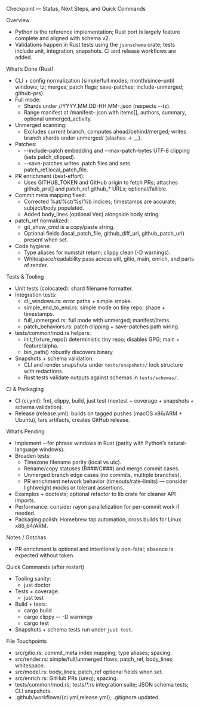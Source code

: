Checkpoint — Status, Next Steps, and Quick Commands

Overview

- Python is the reference implementation; Rust port is largely feature complete and aligned with schema v2.
- Validations happen in Rust tests using the `jsonschema` crate; tests include unit, integration, snapshots. CI and release workflows are added.

What’s Done (Rust)

- CLI + config normalization (simple/full modes; month/since–until windows; tz; merges; patch flags; save-patches; include-unmerged; github-prs).
- Full mode:
  - Shards under <base>/<label>/YYYY.MM.DD-HH.MM-<shortsha>.json (respects --tz).
  - Range manifest at <base>/manifest-<label>.json with items[], authors, summary, optional unmerged_activity.
- Unmerged scanning:
  - Excludes current branch; computes ahead/behind/merged; writes branch shards under unmerged/<branch> (slashes → __).
- Patches:
  - --include-patch embedding and --max-patch-bytes UTF‑8 clipping (sets patch_clipped).
  - --save-patches writes .patch files and sets patch_ref.local_patch_file.
- PR enrichment (best-effort):
  - Uses GITHUB_TOKEN and GitHub origin to fetch PRs; attaches github_prs[] and patch_ref.github_* URLs; optional/fallible.
- Commit meta mapping fixed:
  - Corrected %at/%ct/%s/%b indices; timestamps are accurate; subject/body populated.
  - Added body_lines (optional Vec<String>) alongside body string.
- patch_ref normalized:
  - git_show_cmd is a copy/paste string.
  - Optional fields (local_patch_file, github_diff_url, github_patch_url) present when set.
- Code hygiene:
  - Type aliases for numstat return; clippy clean (-D warnings).
  - Whitespace/readability pass across util, gitio, main, enrich, and parts of render.

Tests & Tooling

- Unit tests (colocated): shard filename formatter.
- Integration tests:
  - cli_windows.rs: error paths + simple smoke.
  - simple_end_to_end.rs: simple mode on tiny repo; shape + timestamps.
  - full_unmerged.rs: full mode with unmerged; manifest/items.
  - patch_behaviors.rs: patch clipping + save-patches path wiring.
- tests/common/mod.rs helpers:
  - init_fixture_repo() deterministic tiny repo; disables GPG; main + feature/alpha.
  - bin_path() robustly discovers binary.
- Snapshots + schema validation:
  - CLI and render snapshots under `tests/snapshots/` lock structure with redactions.
  - Rust tests validate outputs against schemas in `tests/schemas/`.

CI & Packaging

- CI (ci.yml): fmt, clippy, build, just test (nextest + coverage + snapshots + schema validation).
- Release (release.yml): builds on tagged pushes (macOS x86/ARM + Ubuntu), tars artifacts, creates GitHub release.

What’s Pending

- Implement --for phrase windows in Rust (parity with Python’s natural-language windows).
- Broaden tests:
  - Timezone filename parity (local vs utc).
  - Rename/copy statuses (R###/C###) and merge commit cases.
  - Unmerged branch edge cases (no commits, multiple branches).
  - PR enrichment network behavior (timeouts/rate-limits) — consider lightweight mocks or tolerant assertions.
- Examples + doctests; optional refactor to lib crate for cleaner API imports.
- Performance: consider rayon parallelization for per-commit work if needed.
- Packaging polish: Homebrew tap automation, cross builds for Linux x86_64/ARM.

Notes / Gotchas

- PR enrichment is optional and intentionally non-fatal; absence is expected without token.

Quick Commands (after restart)

- Tooling sanity:
  - just doctor
- Tests + coverage:
  - just test
- Build + tests:
  - cargo build
  - cargo clippy -- -D warnings
  - cargo test
- Snapshots + schema tests run under `just test`.

File Touchpoints

- src/gitio.rs: commit_meta index mapping; type aliases; spacing.
- src/render.rs: simple/full/unmerged flows; patch_ref, body_lines; whitespace.
- src/model.rs: body_lines; patch_ref optional fields when set.
- src/enrich.rs: GitHub PRs (ureq); spacing.
- tests/common/mod.rs; tests/*.rs integration suite; JSON schema tests; CLI snapshots.
- .github/workflows/{ci.yml,release.yml}; .gitignore updated.
